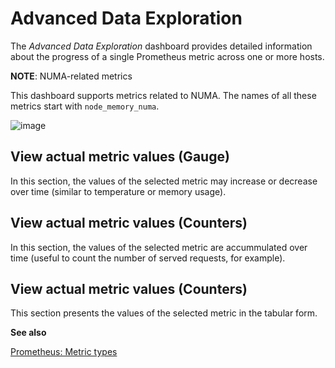 # Advanced Data Exploration

The *Advanced Data Exploration* dashboard provides detailed information about
the progress of a single Prometheus metric across one or more hosts.

**NOTE**: NUMA-related metrics

This dashboard supports metrics related to NUMA. The names of all these metrics start with `node_memory_numa`.

![image](/_images/metrics-monitor.advanced-data-exploration.node-memory-numa.png)

## View actual metric values (Gauge)

In this section, the values of the selected metric may increase or decrease over
time (similar to temperature or memory usage).

## View actual metric values (Counters)

In this section, the values of the selected metric are accummulated over time
(useful to count the number of served requests, for example).

## View actual metric values (Counters)

This section presents the values of the selected metric in the tabular form.

**See also**

[Prometheus: Metric types](https://prometheus.io/docs/concepts/metric_types/)
